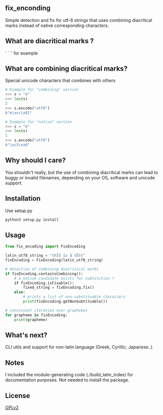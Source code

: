 ## fix_enconding

Simple detection and fix for utf-8 strings that uses combining diacritical marks instead of native corresponding characters.


## What are diacritical marks ?

´ ` ˆ for example


## What are combining diacritical marks?

Special unicode characters that combines with others
```python
# Example for "combining" version
>>> s = "é"
>>> len(s)
2
>>> s.encode("utf8")
b"e\xcc\x81"

# Example for "native" version
>>> s = "é"
>>> len(s)
1
>>> s.encode("utf8")
b"\xc3\xa9"
```


## Why should I care?

You shouldn't really, but the use of combining diacritical marks can lead to 
buggy or invalid filenames, depending on your OS, software and unicode support.


## Installation

Use setup.py
```bash
python3 setup.py install
```


## Usage

```python
from fix_encoding import FixEncoding

latin_utf8_string = "thÌȘ īs ă tȄšt"
fixEncoding = FixEncoding(latin_utf8_string)

# detection of combining diacritical marks
if fixEncoding.containsCombining():
    # a native candidate exists for subtitution ?
    if fixEncoding.isFixable():
        fixed_string = fixEncoding.fix()
    else:
        # prints a list of non-substituable characters
        print(fixEncoding.getNonSubtituable())

# convinient iteration over graphemes
for grapheme in fixEncoding:
    print(grapheme)
```


## What's next?

CLI utils and support for non-latin language (Greek, Cyrillic, Japanese..)


## Notes

I included the module-generating code (./build_latin_index) for documentation purposes. Not needed to install the package.


## License

[GPLv2](https://choosealicense.com/licenses/gpl-2.0/)
